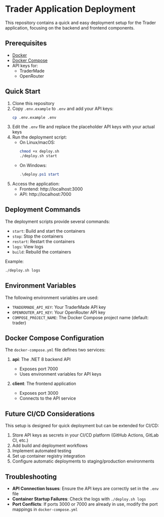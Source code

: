 # Trader Application Deployment

This repository contains a quick and easy deployment setup for the Trader application, focusing on the backend and frontend components.

## Prerequisites

- [Docker](https://docs.docker.com/get-docker/)
- [Docker Compose](https://docs.docker.com/compose/install/)
- API keys for:
  - TraderMade
  - OpenRouter

## Quick Start

1. Clone this repository
2. Copy `.env.example` to `.env` and add your API keys:
   ```bash
   cp .env.example .env
   ```
3. Edit the `.env` file and replace the placeholder API keys with your actual keys
4. Run the deployment script:
   - On Linux/macOS:
     ```bash
     chmod +x deploy.sh
     ./deploy.sh start
     ```
   - On Windows:
     ```powershell
     .\deploy.ps1 start
     ```
5. Access the application:
   - Frontend: http://localhost:3000
   - API: http://localhost:7000

## Deployment Commands

The deployment scripts provide several commands:

- `start`: Build and start the containers
- `stop`: Stop the containers
- `restart`: Restart the containers
- `logs`: View logs
- `build`: Rebuild the containers

Example:
```bash
./deploy.sh logs
```

## Environment Variables

The following environment variables are used:

- `TRADERMADE_API_KEY`: Your TraderMade API key
- `OPENROUTER_API_KEY`: Your OpenRouter API key
- `COMPOSE_PROJECT_NAME`: The Docker Compose project name (default: trader)

## Docker Compose Configuration

The `docker-compose.yml` file defines two services:

1. **api**: The .NET 8 backend API
   - Exposes port 7000
   - Uses environment variables for API keys

2. **client**: The frontend application
   - Exposes port 3000
   - Connects to the API service

## Future CI/CD Considerations

This setup is designed for quick deployment but can be extended for CI/CD:

1. Store API keys as secrets in your CI/CD platform (GitHub Actions, GitLab CI, etc.)
2. Add build and deployment workflows
3. Implement automated testing
4. Set up container registry integration
5. Configure automatic deployments to staging/production environments

## Troubleshooting

- **API Connection Issues**: Ensure the API keys are correctly set in the `.env` file
- **Container Startup Failures**: Check the logs with `./deploy.sh logs`
- **Port Conflicts**: If ports 3000 or 7000 are already in use, modify the port mappings in `docker-compose.yml`
